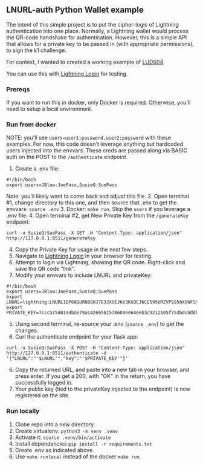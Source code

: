 ## LNURL-auth Python Wallet example

The intent of this simple project is to put the cipher-logic of Lightning authentication into one place. Normally, a Lightning wallet would process the QR-code handshake for authentication. However, this is a simple API that allows for a private key to be passed in (with appropriate permissions), to sign the k1 challenge.

For context, I wanted to created a working example of [LUDS04](https://github.com/lnurl/luds/blob/luds/04.md).

You can use this with [Lightning Login](https://lightninglogin.live/) for testing.

### Prereqs

If you want to run this in docker, only Docker is required. Otherwise, you'll need to setup a local environment.

### Run from docker
NOTE: you'll see `users=user1:password,user2:password` with these examples. For now, this code doesn't leverage anything but hardcoded users injected into the envvars. These creds are passed along via BASIC auth on the POST to the `/authenticate` endpoint.

1. Create a .env file:
```
#!/bin/bash
export users=JBlow:JoePass,SusieQ:SuePass
```
Note: you'll likely want to come back and adjust this file.
2. Open terminal #1, change directory to this one, and then source that .env to get the envvars: `source .env`
3. Docker: `make run`. Skip the `users` if you leverage a .env file.
4. Open terminal #2, get New Private Key from the `/generateKey` endpoint:
```
curl -u SusieQ:SuePass -X GET -H "Content-Type: application/json" http://127.0.0.1:8511/generateKey 
```
4. Copy the Private Key for usage in the next few steps.
5. Navigate to [Lightning Login](https://lightninglogin.live/) in your browser for testing.
6. Attempt to login via Lightning, showing the QR code. Right-click and save the QR code "link".
7. Modify your envvars to include LNURL and privateKey:
```
#!/bin/bash
export users=JBlow:JoePass,SusieQ:SuePass
export LNURL=lightning:LNURL1DP68GURN8GHJ7E3JXUEJ6V3KXQCJ6CE595URZVPS956XVWFS95UNSVFE95UN2VF595EKZWRZ94JRSE3N9EHXWUN0DVKKVUN9V5HXZURS9AKX7EMFDCLKKVFAVV6R2D3SVGMR2VR9V33NXEP4XF3RYCFEXAJRXWRRVC6XYWP4XCCNWVNXX43NXV3NXUERSVFSXV6KGV3KXESNVC3NXSUNXVFS8QURGE3XW3SKW0TVDANKJMS75VZPQ
export PRIVATE_KEY=7ccca75d019dbae79ac4266501578684ee64eeb3c9212105f7a3bdc0ddb0f27e
```
5. Using second terminal, re-source your .env (`source .env`) to get the changes.
6. Curl the authenticate endpoint for your flask app:
```
curl -u SusieQ:SuePass -X POST -H "Content-Type: application/json" http://127.0.0.1:8511/authenticate -d '{"LNURL":"'$LNURL'","key":"'$PRIVATE_KEY'"}'
```
6. Copy the returned URL, and paste into a new tab in your browser, and press enter. If you get a 200, with "OK" in the return, you have successfully logged in.
7. Your public key (tied to the privateKey injected to the endpoint) is now registered on the site.

### Run locally
1. Clone repo into a new directory.
2. Create virtualenv: `python3 -m venv .venv`
3. Activate it: `source .venv/bin/activate`
4. Install dependencies `pip install -r requirements.txt`
5. Create .env as indicated above.
6. Use `make runlocal` instead of the docker `make run`.